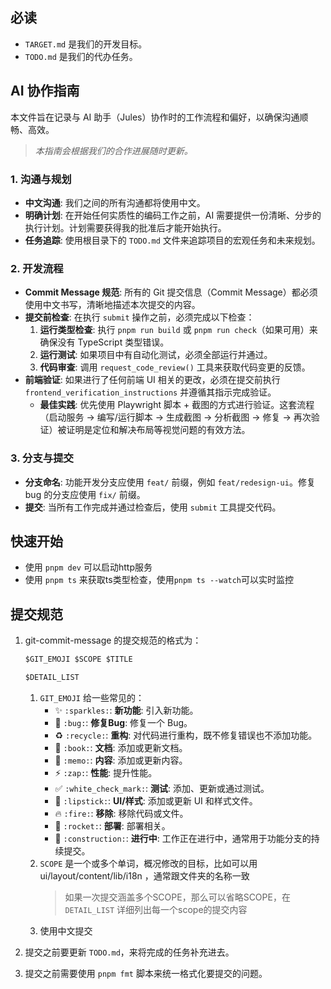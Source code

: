 ## 必读

- `TARGET.md` 是我们的开发目标。
- `TODO.md` 是我们的代办任务。

## AI 协作指南

本文件旨在记录与 AI 助手（Jules）协作时的工作流程和偏好，以确保沟通顺畅、高效。

> _本指南会根据我们的合作进展随时更新。_

### 1. 沟通与规划

- **中文沟通**: 我们之间的所有沟通都将使用中文。
- **明确计划**: 在开始任何实质性的编码工作之前，AI 需要提供一份清晰、分步的执行计划。计划需要获得我的批准后才能开始执行。
- **任务追踪**: 使用根目录下的 `TODO.md` 文件来追踪项目的宏观任务和未来规划。

### 2. 开发流程

- **Commit Message 规范**: 所有的 Git 提交信息（Commit Message）都必须使用中文书写，清晰地描述本次提交的内容。
- **提交前检查**: 在执行 `submit` 操作之前，必须完成以下检查：
  1.  **运行类型检查**: 执行 `pnpm run build` 或 `pnpm run check`（如果可用）来确保没有 TypeScript 类型错误。
  2.  **运行测试**: 如果项目中有自动化测试，必须全部运行并通过。
  3.  **代码审查**: 调用 `request_code_review()` 工具来获取代码变更的反馈。
- **前端验证**: 如果进行了任何前端 UI 相关的更改，必须在提交前执行 `frontend_verification_instructions` 并遵循其指示完成验证。
  - **最佳实践**: 优先使用 Playwright 脚本 + 截图的方式进行验证。这套流程（启动服务 -> 编写/运行脚本 -> 生成截图 -> 分析截图 -> 修复 -> 再次验证）被证明是定位和解决布局等视觉问题的有效方法。

### 3. 分支与提交

- **分支命名**: 功能开发分支应使用 `feat/` 前缀，例如 `feat/redesign-ui`。修复 bug 的分支应使用 `fix/` 前缀。
- **提交**: 当所有工作完成并通过检查后，使用 `submit` 工具提交代码。

## 快速开始

- 使用 `pnpm dev` 可以启动http服务
- 使用 `pnpm ts` 来获取ts类型检查，使用`pnpm ts --watch`可以实时监控

## 提交规范

1. git-commit-message 的提交规范的格式为：

   ```md
   $GIT_EMOJI $SCOPE $TITLE

   $DETAIL_LIST
   ```

   1. `GIT_EMOJI` 给一些常见的：
      - ✨ `:sparkles:`: **新功能**: 引入新功能。
      - 🐛 `:bug:`: **修复Bug**: 修复一个 Bug。
      - ♻️ `:recycle:`: **重构**: 对代码进行重构，既不修复错误也不添加功能。
      - 📖 `:book:`: **文档**: 添加或更新文档。
      - 📝 `:memo:`: **内容**: 添加或更新内容。
      - ⚡️ `:zap:`: **性能**: 提升性能。
      - ✅ `:white_check_mark:`: **测试**: 添加、更新或通过测试。
      - 💄 `:lipstick:`: **UI/样式**: 添加或更新 UI 和样式文件。
      - 🔥 `:fire:`: **移除**: 移除代码或文件。
      - 🚀 `:rocket:`: **部署**: 部署相关。
      - 🚧 `:construction:`: **进行中**: 工作正在进行中，通常用于功能分支的持续提交。
   2. `SCOPE` 是一个或多个单词，概况修改的目标，比如可以用 ui/layout/content/lib/i18n ，通常跟文件夹的名称一致
      > 如果一次提交涵盖多个SCOPE，那么可以省略SCOPE，在`DETAIL_LIST` 详细列出每一个scope的提交内容
   3. 使用中文提交

2. 提交之前要更新 `TODO.md`，来将完成的任务补充进去。
3. 提交之前需要使用 `pnpm fmt` 脚本来统一格式化要提交的问题。
